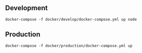 ## Development

`docker-compose -f docker/develop/docker-compose.yml up node`

## Production

`docker-compose -f docker/production/docker-compose.yml up`
